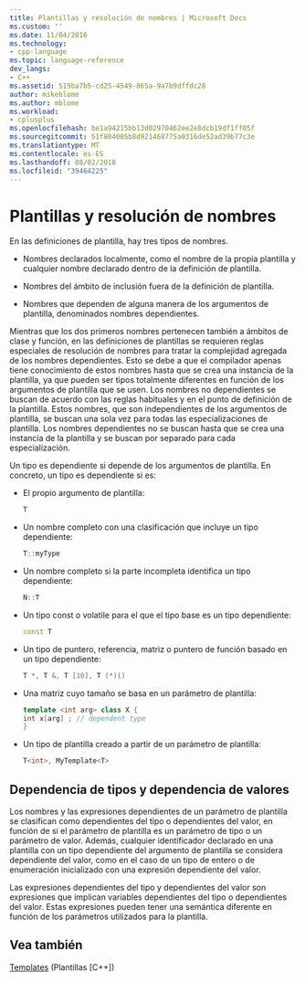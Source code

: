```yaml
---
title: Plantillas y resolución de nombres | Microsoft Docs
ms.custom: ''
ms.date: 11/04/2016
ms.technology:
- cpp-language
ms.topic: language-reference
dev_langs:
- C++
ms.assetid: 519ba7b5-cd25-4549-865a-9a7b9dffdc28
author: mikeblome
ms.author: mblome
ms.workload:
- cplusplus
ms.openlocfilehash: be1a94215bb13d02970462ee2e8dcb19df1ff05f
ms.sourcegitcommit: 51f804005b8d921468775a0316de52ad39b77c3e
ms.translationtype: MT
ms.contentlocale: es-ES
ms.lasthandoff: 08/02/2018
ms.locfileid: "39464225"
---
```

# <a name="templates-and-name-resolution"></a>Plantillas y resolución de nombres

En las definiciones de plantilla, hay tres tipos de nombres.  
  
-   Nombres declarados localmente, como el nombre de la propia plantilla y cualquier nombre declarado dentro de la definición de plantilla.  
  
-   Nombres del ámbito de inclusión fuera de la definición de plantilla.  
  
-   Nombres que dependen de alguna manera de los argumentos de plantilla, denominados nombres dependientes.  
  
 Mientras que los dos primeros nombres pertenecen también a ámbitos de clase y función, en las definiciones de plantillas se requieren reglas especiales de resolución de nombres para tratar la complejidad agregada de los nombres dependientes. Esto se debe a que el compilador apenas tiene conocimiento de estos nombres hasta que se crea una instancia de la plantilla, ya que pueden ser tipos totalmente diferentes en función de los argumentos de plantilla que se usen. Los nombres no dependientes se buscan de acuerdo con las reglas habituales y en el punto de definición de la plantilla. Estos nombres, que son independientes de los argumentos de plantilla, se buscan una sola vez para todas las especializaciones de plantilla. Los nombres dependientes no se buscan hasta que se crea una instancia de la plantilla y se buscan por separado para cada especialización.  
  
 Un tipo es dependiente si depende de los argumentos de plantilla. En concreto, un tipo es dependiente si es:  
  
-   El propio argumento de plantilla:  
  
    ```cpp
    T  
    ```  
  
-   Un nombre completo con una clasificación que incluye un tipo dependiente:  
  
    ```cpp
    T::myType  
    ```  
  
-   Un nombre completo si la parte incompleta identifica un tipo dependiente:  
  
    ```cpp
    N::T  
    ```  
  
-   Un tipo const o volatile para el que el tipo base es un tipo dependiente:  
  
    ```cpp
    const T  
    ```  
  
-   Un tipo de puntero, referencia, matriz o puntero de función basado en un tipo dependiente:  
  
    ```cpp
    T *, T &, T [10], T (*)()  
    ```  
  
-   Una matriz cuyo tamaño se basa en un parámetro de plantilla:  
  
    ```cpp
    template <int arg> class X {  
    int x[arg] ; // dependent type  
    }  
    ```  
  
-   Un tipo de plantilla creado a partir de un parámetro de plantilla:  
  
    ```cpp
    T<int>, MyTemplate<T>  
    ```  
  
## <a name="type-dependence-and-value-dependence"></a>Dependencia de tipos y dependencia de valores

 Los nombres y las expresiones dependientes de un parámetro de plantilla se clasifican como dependientes del tipo o dependientes del valor, en función de si el parámetro de plantilla es un parámetro de tipo o un parámetro de valor. Además, cualquier identificador declarado en una plantilla con un tipo dependiente del argumento de plantilla se considera dependiente del valor, como en el caso de un tipo de entero o de enumeración inicializado con una expresión dependiente del valor.  
  
 Las expresiones dependientes del tipo y dependientes del valor son expresiones que implican variables dependientes del tipo o dependientes del valor. Estas expresiones pueden tener una semántica diferente en función de los parámetros utilizados para la plantilla.  
  
## <a name="see-also"></a>Vea también
 [Templates](../cpp/templates-cpp.md) (Plantillas [C++])